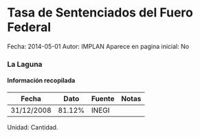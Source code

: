 Tasa de Sentenciados del Fuero Federal
=====

Fecha: 2014-05-01
Autor: IMPLAN
Aparece en pagina inicial: No

### La Laguna

<!-- break -->

#### Información recopilada

<table class="table table-hover table-bordered matriz">
  <thead>
    <tr><th>Fecha</th><th>Dato</th><th>Fuente</th><th>Notas</th></tr>
  </thead>
  <tbody>
    <tr><td class="centrado">31/12/2008</td><td class="derecha">81.12%</td><td>INEGI</td><td></td></tr>
  </tbody>
</table>

Unidad: Cantidad.
